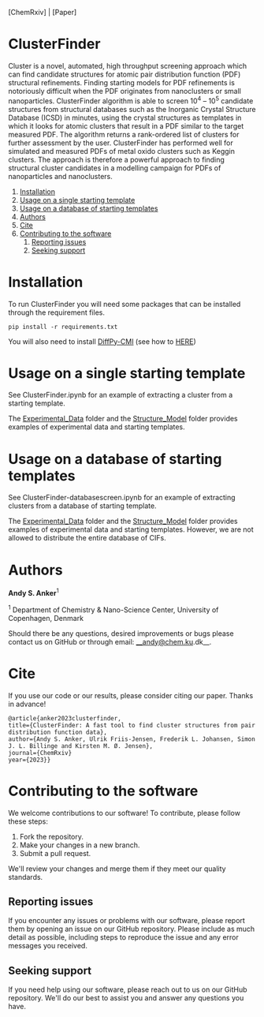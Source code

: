 [ChemRxiv]  |  [Paper]

# ClusterFinder
Cluster is a novel, automated, high throughput screening approach which can find candidate structures for atomic pair distribution function (PDF) structural refinements. Finding starting models for PDF refinements is notoriously difficult when the PDF originates from nanoclusters or small nanoparticles. ClusterFinder algorithm is able to screen 10<sup>4</sup> – 10<sup>5</sup> candidate structures from structural databases such as the Inorganic Crystal Structure Database (ICSD) in minutes, using the crystal structures as templates in which it looks for atomic clusters that result in a PDF similar to the target measured PDF. The algorithm returns a rank-ordered list of clusters for further assessment by the user. ClusterFinder has performed well for simulated and measured PDFs of metal oxido clusters such as Keggin clusters. The approach is therefore a powerful approach to finding structural cluster candidates in a modelling campaign for PDFs of nanoparticles and nanoclusters.

1. [Installation](#installation)
2. [Usage on a single starting template](#usage-on-a-single-starting-template)
3. [Usage on a database of starting templates](#usageon-a-database-of-starting-templates)
4. [Authors](#authors)
5. [Cite](#cite)
6. [Contributing to the software](#contributing-to-the-software)
    1. [Reporting issues](#reporting-issues)
    2. [Seeking support](#seeking-support)

# Installation

To run ClusterFinder you will need some packages that can be installed through the requirement files.
```
pip install -r requirements.txt
``` 
You will also need to install [DiffPy-CMI](https://www.diffpy.org/products/diffpycmi/index.html) (see how to [HERE](https://www.diffpy.org/products/diffpycmi/index.html))

# Usage on a single starting template

See ClusterFinder.ipynb for an example of extracting a cluster from a starting template.

The [Experimental_Data](https://github.com/AndySAnker/ClusterFinder/tree/main/Experimental_Data) folder and the [Structure_Model](https://github.com/AndySAnker/ClusterFinder/tree/main/Structure_Models) folder provides examples of experimental data and starting templates.

# Usage on a database of starting templates

See ClusterFinder-databasescreen.ipynb for an example of extracting clusters from a database of starting template.

The [Experimental_Data](https://github.com/AndySAnker/ClusterFinder/tree/main/Experimental_Data) folder and the [Structure_Model](https://github.com/AndySAnker/ClusterFinder/tree/main/Structure_Models) folder provides examples of experimental data and starting templates. However, we are not allowed to distribute the entire database of CIFs.

# Authors
__Andy S. Anker__<sup>1</sup>   
 
<sup>1</sup> Department of Chemistry & Nano-Science Center, University of Copenhagen, Denmark

Should there be any questions, desired improvements or bugs please contact us on GitHub or 
through email: __andy@chem.ku.dk__.

# Cite
If you use our code or our results, please consider citing our paper. Thanks in advance!

```
@article{anker2023clusterfinder,
title={ClusterFinder: A fast tool to find cluster structures from pair distribution function data},
author={Andy S. Anker, Ulrik Friis-Jensen, Frederik L. Johansen, Simon J. L. Billinge and Kirsten M. Ø. Jensen},
journal={ChemRxiv}
year={2023}}
```

# Contributing to the software

We welcome contributions to our software! To contribute, please follow these steps:

1. Fork the repository.
2. Make your changes in a new branch.
3. Submit a pull request.

We'll review your changes and merge them if they meet our quality standards.

## Reporting issues

If you encounter any issues or problems with our software, please report them by opening an issue on our GitHub repository. Please include as much detail as possible, including steps to reproduce the issue and any error messages you received.

## Seeking support

If you need help using our software, please reach out to us on our GitHub repository. We'll do our best to assist you and answer any questions you have.

